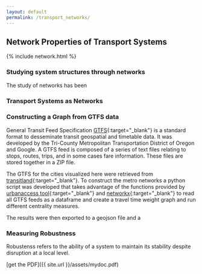 ```yaml
---
layout: default
permalink: /transport_networks/
---
```


<h2><b>Network Properties of Transport Systems</b></h2>

{% include network.html %} 


<h3><b>Studying system structures through networks</b></h3>
The study of networks has been


<h3><b>Transport Systems as Networks</b></h3>


<h3><b>Constructing a Graph from GTFS data</b></h3>

General Transit Feed Specification [GTFS](https://developers.google.com/transit/gtfs/){:target="_blank"} is a standard format to desseminate transit geospatial and timetable data. It was developed by the Tri-County Metropolitan Transportation District of Oregon and Google. A GTFS feed is composed of a series of text files relating to stops, routes, trips, and in some cases fare information. These files are stored together in a ZIP file.

The GTFS for the cities visualized here were retrieved from [transitland](https://transit.land){:target="_blank"}. To construct the metro networks a python script was developed that takes advantage of the functions provided by [urbanaccess tool](https://udst.github.io/urbanaccess/index.html){:target="_blank"} and [networkx](http://networkx.readthedocs.io/en/latest/){:target="_blank"} to read all GTFS feeds as a dataframe and create a travel time weight graph and run different centrality measures. 

The results were then exported to a geojson file and a 


<h3><b>Measuring Robustness</b></h3>
Robustenss refers to the ability of a system to maintain its stability despite disruption at a local level. 

[get the PDF]({{ site.url }}/assets/mydoc.pdf)

